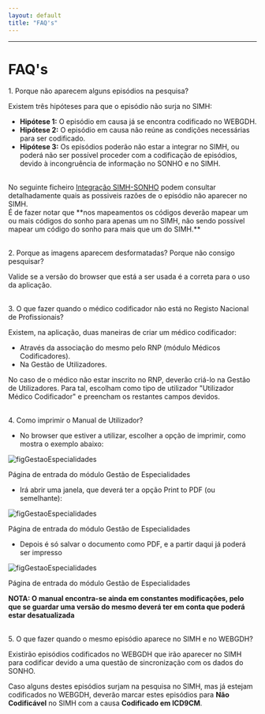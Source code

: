 ```yaml
---
layout: default
title: "FAQ's"
---
```



---

<div id="faq"></div>

# FAQ's

<p class="faq"> 1. Porque não aparecem alguns episódios na pesquisa? </p>
 
Existem três hipóteses para que o episódio não surja no SIMH:

* **Hipótese 1:** O episódio em causa já se encontra codificado no WEBGDH.
* **Hipótese 2:** O episódio em causa não reúne as condições necessárias para ser codificado.
* **Hipótese 3:** Os episódios poderão não estar a integrar no SIMH, ou poderá não ser possível proceder com a codificação de episódios, devido à incongruência de informação no SONHO e no SIMH.
<br>
No seguinte ficheiro <a href="./file/SIMH_IntegraçãoSONHO.pdf">Integração SIMH-SONHO</a> podem consultar detalhadamente quais as possiveis razões de o episódio não aparecer no SIMH.
<br>
É de fazer notar que **nos mapeamentos os códigos deverão mapear um ou mais códigos do sonho para apenas um no SIMH, não sendo possível mapear um código do sonho para mais que um do SIMH.**
<br>
<br>
<p class="faq"> 2. Porque as imagens aparecem desformatadas? Porque não consigo pesquisar? </p>

Valide se a versão do browser que está a ser usada é a correta para o uso da aplicação.
<br>
<br>

<p class="faq"> 3. O que fazer quando o médico codificador não está no Registo Nacional de Profissionais? </p>

Existem, na aplicação, duas maneiras de criar um médico codificador: 

* Através da associação do mesmo pelo RNP (módulo Médicos Codificadores).
* Na Gestão de Utilizadores. 

No caso de o médico não estar inscrito no RNP, deverão criá-lo na Gestão de Utilizadores. Para tal, escolham como tipo de utilizador "Utilizador Médico Codificador" e preencham os restantes campos devidos.
<br>
<br>
<p class="faq"> 4. Como imprimir o Manual de Utilizador? </p>

*	No browser que estiver a utilizar, escolher a opção de imprimir, como mostra o exemplo abaixo:

![figGestaoEspecialidades](img/pages/imprimirManual1.png)

<p class="caption" id="figImprimirManual1">Página de entrada do módulo Gestão de Especialidades</p>

*	Irá abrir uma janela, que deverá ter a opção Print to PDF (ou semelhante):

![figGestaoEspecialidades](img/pages/imprimirManual2.png)

<p class="caption" id="figImprimirManual2">Página de entrada do módulo Gestão de Especialidades</p>

*	Depois é só salvar o documento como PDF, e a partir daqui já poderá ser impresso

![figGestaoEspecialidades](img/pages/imprimirManual3.png)

<p class="caption" id="figImprimirManual2">Página de entrada do módulo Gestão de Especialidades</p>

**NOTA: O manual encontra-se ainda em constantes modificações, pelo que se guardar uma versão do mesmo deverá ter em conta que poderá estar desatualizada**
<br>
<br>
<p class="faq"> 5. O que fazer quando o mesmo episódio aparece no SIMH e no WEBGDH?  </p>

Existirão episódios codificados no WEBGDH que irão aparecer no SIMH para codificar devido a uma questão de sincronização com os dados do SONHO.

Caso alguns destes episódios surjam na pesquisa no SIMH, mas já estejam codificados no WEBGDH, deverão marcar estes episódios para **Não Codificável** no SIMH com a causa **Codificado em ICD9CM**.